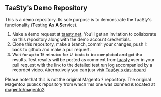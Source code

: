 <h2>TaaSty's Demo Repository</h2>

This is a demo repository. Its sole purpose is to demonstrate the TaaSty's
functionality (**T**esting **A**s **A** **S**ervice).

1. Make a demo request at [taasty.net](https://taasty.net/#request-demo). You'll get an
invitation to collaborate on this repository along with the demo account
credentials.
2. Clone this repository, make a branch, commit your changes,
push it back to github and make a pull request.
3. Wait for up to 15 minutes for UI tests to be completed and get the results.
Test results will be posted as comment from [taasty](https://github.com/taasty)
user in your pull request with the link to the detailed test run log
accompanied by a recorded video. Alternatively you can just visit
[TaaSty's dashboard](https://taasty.net/dashboard/).


Please note that this is not the original Magento 2 repository. The original
Magento2 publick repository from which this one was clonned is located at
[magento/magento2](https://github.com/magento/magento2).